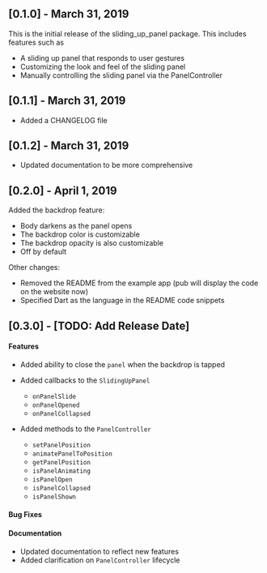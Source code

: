 ## [0.1.0] - March 31, 2019

This is the initial release of the sliding_up_panel package. This includes features such as
- A sliding up panel that responds to user gestures
- Customizing the look and feel of the sliding panel
- Manually controlling the sliding panel via the PanelController

## [0.1.1] - March 31, 2019

- Added a CHANGELOG file

## [0.1.2] - March 31, 2019

- Updated documentation to be more comprehensive

## [0.2.0] - April 1, 2019

Added the backdrop feature:
- Body darkens as the panel opens
- The backdrop color is customizable
- The backdrop opacity is also customizable
- Off by default

Other changes:
- Removed the README from the example app (pub will display the code on the website now)
- Specified Dart as the language in the README code snippets

## [0.3.0] - [TODO: Add Release Date]

#### Features
- Added ability to close the `panel` when the backdrop is tapped

- Added callbacks to the `SlidingUpPanel`
    - `onPanelSlide`
    - `onPanelOpened`
    - `onPanelCollapsed`

- Added methods to the `PanelController`
    - `setPanelPosition`
    - `animatePanelToPosition`
    - `getPanelPosition`
    - `isPanelAnimating`
    - `isPanelOpen`
    - `isPanelCollapsed`
    - `isPanelShown`

#### Bug Fixes

#### Documentation
- Updated documentation to reflect new features
- Added clarification on `PanelController` lifecycle